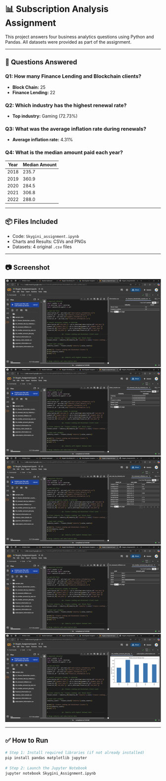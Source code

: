 # 📊 Subscription Analysis Assignment

This project answers four business analytics questions using Python and Pandas. All datasets were provided as part of the assignment.

---

## 🧩 Questions Answered

### Q1: How many Finance Lending and Blockchain clients?
- **Block Chain:** 25
- **Finance Lending:** 22

### Q2: Which industry has the highest renewal rate?
- **Top industry:** Gaming (72.73%)

### Q3: What was the average inflation rate during renewals?
- **Average inflation rate:** 4.31%

### Q4: What is the median amount paid each year?
| Year | Median Amount |
|------|----------------|
| 2018 | 235.7          |
| 2019 | 360.9          |
| 2020 | 284.5          |
| 2021 | 306.8          |
| 2022 | 288.0          |

---

## 📦 Files Included
- Code: `Skygini_assignment.ipynb`
- Charts and Results: CSVs and PNGs
- Datasets: 4 original `.csv` files

---

## 📷 Screenshot
![Output Screenshot](screenshotQ1.png)
![Output Screenshot](screenshotQ2.png)
![Output Screenshot](screenshotQ3.png)
![Output Screenshot](screenshotQ4A.png)
![Output Screenshot](screenshotQ4B.png)

---

## ✅ How to Run
```bash
# Step 1: Install required libraries (if not already installed)
pip install pandas matplotlib jupyter

# Step 2: Launch the Jupyter Notebook
jupyter notebook Skygini_Assignment.ipynb

